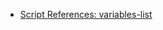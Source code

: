- [Script References: variables-list](https://learning.postman.com/docs/writing-scripts/script-references/variables-list/)
